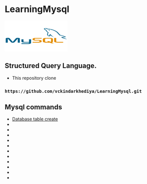 # LearningMysql

<code align=center><img src="https://github.com/devicons/devicon/blob/master/icons/mysql/mysql-original-wordmark.svg" title="mysql" alt="mysql" width="200" height="100"/></code>

## Structured Query Language.

* This repository clone
### `https://github.com/vckindarkhediya/LearningMysql.git`

## Mysql commands

* [Database table create ](https://github.com/vckindarkhediya/LearningMysql/blob/mysql/Day-1-Learning/index.html)
* []()
* []()
* []()
* []()
* []()
* []()
* []()
* []()
* []()
* []()
* []()